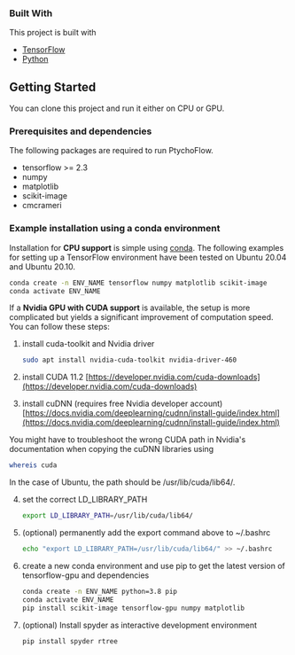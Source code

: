 ### Built With

This project is built with

* [TensorFlow](https://www.tensorflow.org/)
* [Python](https://www.python.org/)

## Getting Started

You can clone this project and run it either on CPU or GPU.

### Prerequisites and dependencies

The following packages are required to run PtychoFlow.

* tensorflow >= 2.3
* numpy
* matplotlib
* scikit-image
* cmcrameri

### Example installation using a conda environment

Installation for **CPU support** is simple using [conda](https://docs.conda.io/en/latest/). The following examples for
setting up a TensorFlow environment have been tested on Ubuntu 20.04 and Ubuntu 20.10.

   ```sh
   conda create -n ENV_NAME tensorflow numpy matplotlib scikit-image
   conda activate ENV_NAME
   ```

If a **Nvidia GPU with CUDA support** is available, the setup is more complicated but yields a significant improvement
of computation speed. You can follow these steps:

1. install cuda-toolkit and Nvidia driver
   ```sh
   sudo apt install nvidia-cuda-toolkit nvidia-driver-460
   ```
2. install CUDA 11.2
   [https://developer.nvidia.com/cuda-downloads](https://developer.nvidia.com/cuda-downloads)

3. install cuDNN (requires free Nvidia developer account)
   [https://docs.nvidia.com/deeplearning/cudnn/install-guide/index.html](https://docs.nvidia.com/deeplearning/cudnn/install-guide/index.html)

You might have to troubleshoot the wrong CUDA path in Nvidia's documentation when copying the cuDNN libraries using

   ```sh
   whereis cuda
   ```

In the case of Ubuntu, the path should be /usr/lib/cuda/lib64/.

4. set the correct LD_LIBRARY_PATH
   ```sh
   export LD_LIBRARY_PATH=/usr/lib/cuda/lib64/
   ```

5. (optional) permanently add the export command above to ~/.bashrc
   ```sh
   echo "export LD_LIBRARY_PATH=/usr/lib/cuda/lib64/" >> ~/.bashrc
   ```

6. create a new conda environment and use pip to get the latest version of tensorflow-gpu and dependencies
   ```sh
   conda create -n ENV_NAME python=3.8 pip
   conda activate ENV_NAME
   pip install scikit-image tensorflow-gpu numpy matplotlib
   ```

7. (optional) Install spyder as interactive development environment
   ```sh
   pip install spyder rtree
